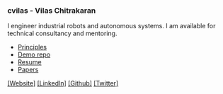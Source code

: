 ### cvilas - Vilas Chitrakaran 

I engineer industrial robots and autonomous systems. I am available for technical consultancy and mentoring.

- [Principles](https://github.com/cvilas/guidance)
- [Demo repo](https://github.com/cvilas/grape)
- [Resume](https://cvilas.github.io/media/vilas_chitrakaran_resume.pdf)
- [Papers](https://scholar.google.com/citations?user=8p0a4ZsAAAAJ&hl=en)

[[Website]](https://cvilas.github.io) [[LinkedIn]](https://www.linkedin.com/in/vilas-chitrakaran/) [[Github]](https://github.com/cvilas/) [[Twitter]](https://twitter.com/vilaskc)